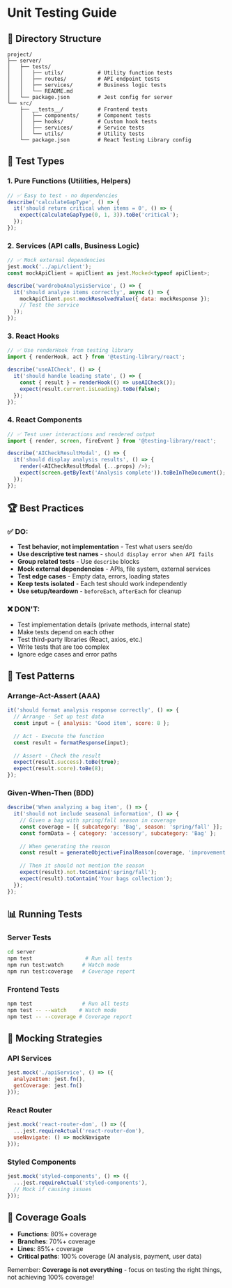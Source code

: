 # Unit Testing Guide

## 📁 Directory Structure

```
project/
├── server/
│   ├── tests/
│   │   ├── utils/           # Utility function tests
│   │   ├── routes/          # API endpoint tests  
│   │   ├── services/        # Business logic tests
│   │   └── README.md
│   └── package.json         # Jest config for server
└── src/
    ├── __tests__/           # Frontend tests
    │   ├── components/      # Component tests
    │   ├── hooks/           # Custom hook tests
    │   ├── services/        # Service tests
    │   └── utils/           # Utility tests
    └── package.json         # React Testing Library config
```

## 🎯 Test Types

### 1. **Pure Functions** (Utilities, Helpers)
```javascript
// ✅ Easy to test - no dependencies
describe('calculateGapType', () => {
  it('should return critical when items = 0', () => {
    expect(calculateGapType(0, 1, 3)).toBe('critical');
  });
});
```

### 2. **Services** (API calls, Business Logic)
```javascript
// ✅ Mock external dependencies
jest.mock('../api/client');
const mockApiClient = apiClient as jest.Mocked<typeof apiClient>;

describe('wardrobeAnalysisService', () => {
  it('should analyze items correctly', async () => {
    mockApiClient.post.mockResolvedValue({ data: mockResponse });
    // Test the service
  });
});
```

### 3. **React Hooks**
```javascript
// ✅ Use renderHook from testing library
import { renderHook, act } from '@testing-library/react';

describe('useAICheck', () => {
  it('should handle loading state', () => {
    const { result } = renderHook(() => useAICheck());
    expect(result.current.isLoading).toBe(false);
  });
});
```

### 4. **React Components**
```javascript
// ✅ Test user interactions and rendered output
import { render, screen, fireEvent } from '@testing-library/react';

describe('AICheckResultModal', () => {
  it('should display analysis results', () => {
    render(<AICheckResultModal {...props} />);
    expect(screen.getByText('Analysis complete')).toBeInTheDocument();
  });
});
```

## 🏆 Best Practices

### ✅ **DO:**
- **Test behavior, not implementation** - Test what users see/do
- **Use descriptive test names** - `should display error when API fails`
- **Group related tests** - Use `describe` blocks
- **Mock external dependencies** - APIs, file system, external services
- **Test edge cases** - Empty data, errors, loading states
- **Keep tests isolated** - Each test should work independently
- **Use setup/teardown** - `beforeEach`, `afterEach` for cleanup

### ❌ **DON'T:**
- Test implementation details (private methods, internal state)
- Make tests depend on each other
- Test third-party libraries (React, axios, etc.)
- Write tests that are too complex
- Ignore edge cases and error paths

## 🧪 Test Patterns

### **Arrange-Act-Assert (AAA)**
```javascript
it('should format analysis response correctly', () => {
  // Arrange - Set up test data
  const input = { analysis: 'Good item', score: 8 };
  
  // Act - Execute the function
  const result = formatResponse(input);
  
  // Assert - Check the result
  expect(result.success).toBe(true);
  expect(result.score).toBe(8);
});
```

### **Given-When-Then (BDD)**
```javascript
describe('When analyzing a bag item', () => {
  it('should not include seasonal information', () => {
    // Given a bag with spring/fall season in coverage
    const coverage = [{ subcategory: 'Bag', season: 'spring/fall' }];
    const formData = { category: 'accessory', subcategory: 'Bag' };
    
    // When generating the reason
    const result = generateObjectiveFinalReason(coverage, 'improvement', [], false, formData, []);
    
    // Then it should not mention the season
    expect(result).not.toContain('spring/fall');
    expect(result).toContain('Your bags collection');
  });
});
```

## 📊 Running Tests

### Server Tests
```bash
cd server
npm test                 # Run all tests
npm run test:watch      # Watch mode
npm run test:coverage   # Coverage report
```

### Frontend Tests
```bash
npm test                # Run all tests
npm test -- --watch    # Watch mode
npm test -- --coverage # Coverage report
```

## 🎨 Mocking Strategies

### **API Services**
```javascript
jest.mock('./apiService', () => ({
  analyzeItem: jest.fn(),
  getCoverage: jest.fn()
}));
```

### **React Router**
```javascript
jest.mock('react-router-dom', () => ({
  ...jest.requireActual('react-router-dom'),
  useNavigate: () => mockNavigate
}));
```

### **Styled Components**
```javascript
jest.mock('styled-components', () => ({
  ...jest.requireActual('styled-components'),
  // Mock if causing issues
}));
```

## 🚀 Coverage Goals

- **Functions**: 80%+ coverage
- **Branches**: 70%+ coverage  
- **Lines**: 85%+ coverage
- **Critical paths**: 100% coverage (AI analysis, payment, user data)

Remember: **Coverage is not everything** - focus on testing the right things, not achieving 100% coverage!

